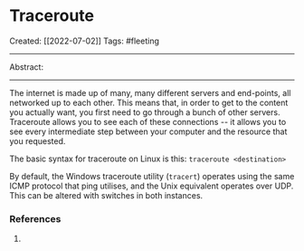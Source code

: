 

# Traceroute
Created:  [[2022-07-02]]
Tags: #fleeting 

---
Abstract:


---
The internet is made up of many, many different servers and end-points, all networked up to each other. This means that, in order to get to the content you actually want, you first need to go through a bunch of other servers. Traceroute allows you to see each of these connections -- it allows you to see every intermediate step between your computer and the resource that you requested.


The basic syntax for traceroute on Linux is this: `traceroute <destination>`


By default, the Windows traceroute utility (`tracert`) operates using the same ICMP protocol that ping utilises, and the Unix equivalent operates over UDP. This can be altered with switches in both instances.












### References
1. 